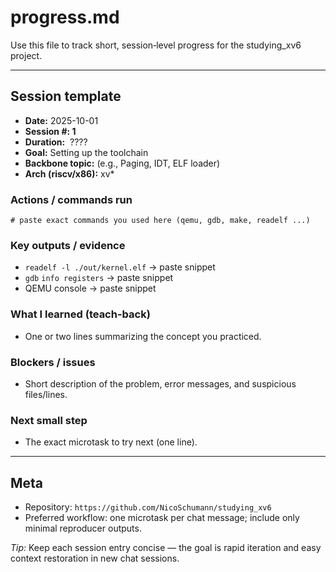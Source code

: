 # progress.md

Use this file to track short, session‑level progress for the studying\_xv6 project.

---

## Session template

- **Date:** 2025-10-01
- **Session #: 1**
- **Duration:**  ????
- **Goal:** Setting up the toolchain
- **Backbone topic:** (e.g., Paging, IDT, ELF loader)
- **Arch (riscv/x86):** xv*

### Actions / commands run

```
# paste exact commands you used here (qemu, gdb, make, readelf ...)
```

### Key outputs / evidence

- `readelf -l ./out/kernel.elf` -> paste snippet
- `gdb` `info registers` -> paste snippet
- QEMU console -> paste snippet

### What I learned (teach-back)

- One or two lines summarizing the concept you practiced.

### Blockers / issues

- Short description of the problem, error messages, and suspicious files/lines.

### Next small step

- The exact microtask to try next (one line).

---

## Meta

- Repository: `https://github.com/NicoSchumann/studying_xv6`
- Preferred workflow: one microtask per chat message; include only minimal reproducer outputs.

*Tip:* Keep each session entry concise — the goal is rapid iteration and easy context restoration in new chat sessions.

